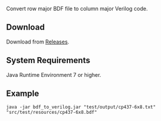 
Convert row major BDF file to column major Verilog code.

## Download

Download from [Releases](https://github.com/ebola777/Verilog-bdf_to_verilog_converter/releases).

## System Requirements

Java Runtime Environment 7 or higher.

## Example

```
java -jar bdf_to_verilog.jar "test/output/cp437-6x8.txt" "src/test/resources/cp437-6x8.bdf"
```
